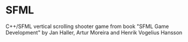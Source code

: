 # SFML

C++/SFML vertical scrolling shooter game from book "SFML Game Development" by Jan Haller, Artur Moreira and Henrik Vogelius Hansson
